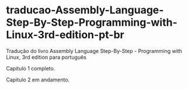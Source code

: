 # traducao-Assembly-Language-Step-By-Step-Programming-with-Linux-3rd-edition-pt-br
Tradução do livro Assembly Language Step-By-Step - Programming with Linux, 3rd edition para português

Capitulo 1 completo.

Capitulo 2 em andamento.
